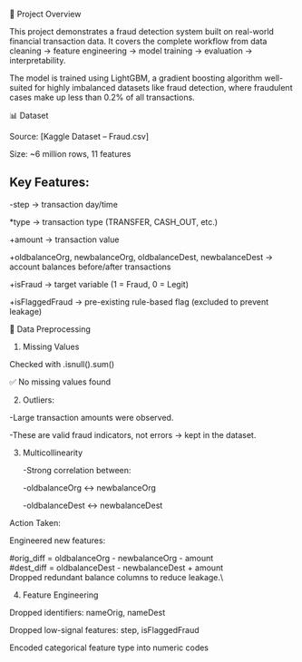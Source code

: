 📌 Project Overview

This project demonstrates a fraud detection system built on real-world financial transaction data. It covers the complete workflow from data cleaning → feature engineering → model training → evaluation → interpretability.

The model is trained using LightGBM, a gradient boosting algorithm well-suited for highly imbalanced datasets like fraud detection, where fraudulent cases make up less than 0.2% of all transactions.

📊 Dataset

Source: [Kaggle Dataset – Fraud.csv]

Size: ~6 million rows, 11 features

## Key Features:

-step → transaction day/time

*type → transaction type (TRANSFER, CASH_OUT, etc.)

+amount → transaction value

+oldbalanceOrg, newbalanceOrg, oldbalanceDest, newbalanceDest → account balances before/after transactions

+isFraud → target variable (1 = Fraud, 0 = Legit)

+isFlaggedFraud → pre-existing rule-based flag (excluded to prevent leakage)

🔧 Data Preprocessing
1. Missing Values

Checked with .isnull().sum()

✅ No missing values found

2. Outliers:

-Large transaction amounts were observed.

-These are valid fraud indicators, not errors → kept in the dataset.

3. Multicollinearity

   -Strong correlation between:

   -oldbalanceOrg ↔ newbalanceOrg

   -oldbalanceDest ↔ newbalanceDest

Action Taken:

Engineered new features:

#orig_diff = oldbalanceOrg - newbalanceOrg - amount\
#dest_diff = oldbalanceDest - newbalanceDest + amount\
Dropped redundant balance columns to reduce leakage.\

4. Feature Engineering

  Dropped identifiers: nameOrig, nameDest

  Dropped low-signal features: step, isFlaggedFraud

 Encoded categorical feature type into numeric codes


